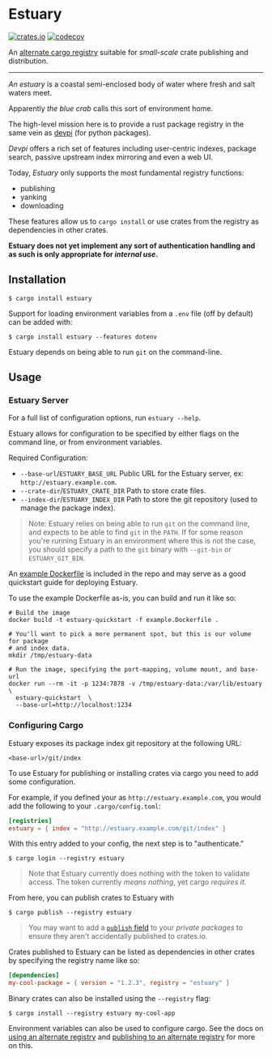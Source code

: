 # Estuary

[![crates.io](https://img.shields.io/crates/v/estuary.svg)](https://crates.io/crates/estuary)
[![codecov](https://codecov.io/gh/onelson/estuary/branch/main/graph/badge.svg?token=2NJBNOIRL3)](https://codecov.io/gh/onelson/estuary)

An [alternate cargo registry][alternate registry] suitable for *small-scale*
crate publishing and distribution.

---

*An estuary* is a coastal semi-enclosed body of water where fresh and salt
waters meet.

Apparently *the blue crab* calls this sort of environment home.

The high-level mission here is to provide a rust package registry in the same
vein as [devpi] (for python packages).

*Devpi* offers a rich set of features including user-centric indexes,
package search, passive upstream index mirroring and even a web UI.

Today, *Estuary* only supports the most fundamental registry functions:

- publishing
- yanking
- downloading

These features allow us to `cargo install` or use crates from the registry as
dependencies in other crates.

**Estuary does not yet implement any sort of authentication handling and as
such is only appropriate for *internal use*.**


## Installation

```
$ cargo install estuary
```

Support for loading environment variables from a `.env` file (off by default)
can be added with:

```
$ cargo install estuary --features dotenv
```

Estuary depends on being able to run `git` on the command-line.

## Usage

### Estuary Server


For a full list of configuration options, run `estuary --help`.

Estuary allows for configuration to be specified by either flags on the command
line, or from environment variables.

Required Configuration:

- `--base-url`/`ESTUARY_BASE_URL` Public URL for the Estuary server, ex: `http://estuary.example.com`.
- `--crate-dir`/`ESTUARY_CRATE_DIR` Path to store crate files.
- `--index-dir`/`ESTUARY_INDEX_DIR` Path to store the git repository (used to manage the package index).

> Note: Estuary relies on being able to run `git` on the command line, and
> expects to be able to find `git` in the `PATH`. If for some reason you're
> running Estuary in an environment where this is not the case, you should
> specify a path to the `git` binary with `--git-bin` or `ESTUARY_GIT_BIN`.

An [example Dockerfile][Dockerfile] is included in the repo and may serve as a
good quickstart guide for deploying Estuary.

[Dockerfile]: https://github.com/onelson/estuary/blob/main/example.Dockerfile

To use the example Dockerfile as-is, you can build and run it like so:

```
# Build the image
docker build -t estuary-quickstart -f example.Dockerfile .

# You'll want to pick a more permanent spot, but this is our volume for package
# and index data.
mkdir /tmp/estuary-data

# Run the image, specifying the port-mapping, volume mount, and base-url
docker run --rm -it -p 1234:7878 -v /tmp/estuary-data:/var/lib/estuary  \
  estuary-quickstart  \
  --base-url=http://localhost:1234
```

### Configuring Cargo

Estuary exposes its package index git repository at the following URL:

```
<base-url>/git/index
```

To use Estuary for publishing or installing crates via cargo you need to add
some configuration. 

For example, if you defined your **<base-url>** as `http://estuary.example.com`,
you would add the following to your `.cargo/config.toml`:

```toml
[registries]
estuary = { index = "http://estuary.example.com/git/index" }
```

With this entry added to your config, the next step is to "authenticate."

```
$ cargo login --registry estuary
```

> Note that Estuary currently does nothing with the token to validate access.
> The token currently *means nothing*, yet cargo *requires it*.

From here, you can publish crates to Estuary with

```
$ cargo publish --registry estuary
```

> You may want to add a [`publish` field][publish field] to your *private packages*
> to ensure they aren't accidentally published to crates.io.
>
> [publish field]: https://doc.rust-lang.org/cargo/reference/manifest.html#the-publish-field

Crates published to Estuary can be listed as dependencies in other
crates by specifying the registry name like so:

```toml
[dependencies]
my-cool-package = { version = "1.2.3", registry = "estuary" }
```

Binary crates can also be installed using the `--registry` flag:

```
$ cargo install --registry estuary my-cool-app
```

Environment variables can also be used to configure cargo.
See the docs on [using an alternate registry] and
[publishing to an alternate registry] for more on this.

[using an alternate registry]: https://doc.rust-lang.org/cargo/reference/registries.html#using-an-alternate-registry
[publishing to an alternate registry]: https://doc.rust-lang.org/cargo/reference/registries.html#publishing-to-an-alternate-registry
[alternate registry]: https://doc.rust-lang.org/cargo/reference/registries.html
[devpi]: https://github.com/devpi/devpi
[index format]: https://doc.rust-lang.org/cargo/reference/registries.html#index-format
